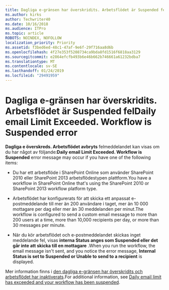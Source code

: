 ```yaml
---
title: Dagliga e-gränsen har överskridits. Arbetsflödet är Suspended fel
ms.author: kirks
author: Techwriter40
ms.date: 10/16/2018
ms.audience: ITPro
ms.topic: article
ROBOTS: NOINDEX, NOFOLLOW
localization_priority: Priority
ms.assetid: f3bed6ed-48c1-47af-9e6f-29f716aa8d6b
ms.openlocfilehash: 4f27e353f5208734ca9bda8fd1516f6818aa3129
ms.sourcegitcommit: e2864efcfb493b6e46b662b746661a61232bdba7
ms.translationtype: MT
ms.contentlocale: sv-SE
ms.lasthandoff: 01/24/2019
ms.locfileid: "29491959"
---
```

# <a name="daily-email-limit-exceeded-workflow-is-suspended-error"></a><span data-ttu-id="1382b-p102">Dagliga e-gränsen har överskridits. Arbetsflödet är Suspended fel</span><span class="sxs-lookup"><span data-stu-id="1382b-p102">Daily email Limit Exceeded. Workflow is Suspended error</span></span>

 <span data-ttu-id="1382b-105">**Dagliga e överskreds. Arbetsflödet avbryts** felmeddelandet kan visas om du har något av följande:</span><span class="sxs-lookup"><span data-stu-id="1382b-105">**Daily email Limit Exceeded. Workflow is Suspended** error message may occur if you have one of the following items:</span></span> 
  
- <span data-ttu-id="1382b-106">Du har ett arbetsflöde i SharePoint Online som använder SharePoint 2010 eller SharePoint 2013 arbetsflödestypen plattform.</span><span class="sxs-lookup"><span data-stu-id="1382b-106">You have a workflow in SharePoint Online that's using the SharePoint 2010 or SharePoint 2013 workflow platform type.</span></span>
    
- <span data-ttu-id="1382b-107">Arbetsflödet har konfigurerats för att skicka ett anpassat e-postmeddelande till mer än 200 användare i taget, mer än 10 000 mottagare per dag eller mer än 30 meddelanden per minut.</span><span class="sxs-lookup"><span data-stu-id="1382b-107">The workflow is configured to send a custom email message to more than 200 users at a time, more than 10,000 recipients per day, or more than 30 messages per minute.</span></span>
    
- <span data-ttu-id="1382b-108">När du kör arbetsflödet och e-postmeddelandet skickas inget meddelande fel, visas **interna Status anges som Suspended eller det går inte att skicka till en mottagare** .</span><span class="sxs-lookup"><span data-stu-id="1382b-108">When you run the workflow, the email message isn't sent, and you notice the error message, **Internal Status is set to Suspended or Unable to send to a recipient** is displayed.</span></span> 
    
<span data-ttu-id="1382b-109">Mer information finns i [den dagliga e-gränsen har överskridits och arbetsflödet har inaktiverats](https://go.microsoft.com/fwlink/?Linkid=2031137).</span><span class="sxs-lookup"><span data-stu-id="1382b-109">For additional information, see [Daily email limit has exceeded and your workflow has been suspended](https://go.microsoft.com/fwlink/?Linkid=2031137).</span></span>
  
